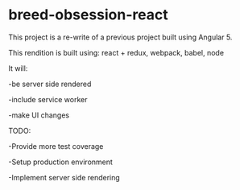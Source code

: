 # breed-obsession-react
This project is a re-write of a previous project built using Angular 5.

This rendition is built using: react + redux, webpack, babel, node

It will:

-be server side rendered

-include service worker

-make UI changes

TODO:

-Provide more test coverage

-Setup production environment

-Implement server side rendering

